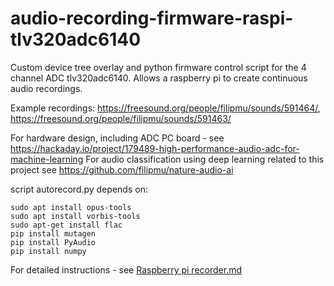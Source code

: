 # audio-recording-firmware-raspi-tlv320adc6140
Custom device tree overlay and python firmware control script for the 4 channel ADC tlv320adc6140.  Allows a raspberry pi to create continuous audio recordings.

Example recordings: https://freesound.org/people/filipmu/sounds/591464/, https://freesound.org/people/filipmu/sounds/591463/


For hardware design, including ADC PC board - see https://hackaday.io/project/179489-high-performance-audio-adc-for-machine-learning
For audio classification using deep learning related to this project see https://github.com/filipmu/nature-audio-ai


script autorecord.py depends on:

```
sudo apt install opus-tools
sudo apt install vorbis-tools
sudo apt-get install flac
pip install mutagen
pip install PyAudio
pip install numpy
```

For detailed instructions - see [Raspberry pi recorder.md](Raspberry%20pi%20recorder.md)
